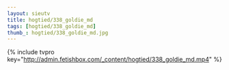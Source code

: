 ```yaml
--- 
layout: sieutv
title: hogtied/338_goldie_md
tags: [hogtied/338_goldie_md]
thumb_: hogtied/338_goldie_md.jpg
---
```

{% include tvpro key="http://admin.fetishbox.com/_content/hogtied/338_goldie_md.mp4" %} 
